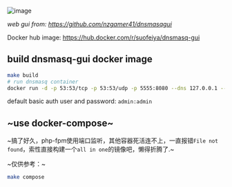 ![image](https://user-images.githubusercontent.com/57939102/233824555-2b818df3-cfc4-4680-9ba1-b84707015eb7.png)

*web gui from: https://github.com/nzgamer41/dnsmasqgui*

Docker hub image: https://hub.docker.com/r/suofeiya/dnsmasq-gui

## build dnsmasq-gui docker image


```bash
make build
# run dnsmasq container
docker run -d -p 53:53/tcp -p 53:53/udp -p 5555:8080 --dns 127.0.0.1 --name dnsmasq-with-gui -v `pwd`/conf/dnsmasq.conf:/etc/dnsmasq.conf -v `pwd`/conf/hosts.dnsmasq:/etc/hosts.dnsmasq dnsmasq-gui:v2
```

default basic auth user and password: `admin:admin`

## ~use docker-compose~

~搞了好久，php-fpm使用端口监听，其他容器死活连不上，一直报错`File not found`，索性直接构建一个`all in one`的镜像吧，懒得折腾了.~

~仅供参考：~

```bash
make compose
```
